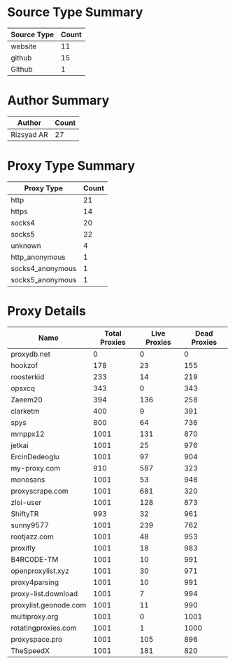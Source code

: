# Source Type Summary

| Source Type | Count |
|-------------|-------|
| website | 11 |
| github | 15 |
| Github | 1 |


# Author Summary

| Author | Count |
|--------|-------|
| Rizsyad AR | 27 |


# Proxy Type Summary

| Proxy Type | Count |
|------------|-------|
| http | 21 |
| https | 14 |
| socks4 | 20 |
| socks5 | 22 |
| unknown | 4 |
| http_anonymous | 1 |
| socks4_anonymous | 1 |
| socks5_anonymous | 1 |


# Proxy Details

| Name | Total Proxies | Live Proxies | Dead Proxies |
|------|---------------|--------------|---------------|
| proxydb.net | 0 | 0 | 0 |
| hookzof | 178 | 23 | 155 |
| roosterkid | 233 | 14 | 219 |
| opsxcq | 343 | 0 | 343 |
| Zaeem20 | 394 | 136 | 258 |
| clarketm | 400 | 9 | 391 |
| spys | 800 | 64 | 736 |
| mmppx12 | 1001 | 131 | 870 |
| jetkai | 1001 | 25 | 976 |
| ErcinDedeoglu | 1001 | 97 | 904 |
| my-proxy.com | 910 | 587 | 323 |
| monosans | 1001 | 53 | 948 |
| proxyscrape.com | 1001 | 681 | 320 |
| zloi-user | 1001 | 128 | 873 |
| ShiftyTR | 993 | 32 | 961 |
| sunny9577 | 1001 | 239 | 762 |
| rootjazz.com | 1001 | 48 | 953 |
| proxifly | 1001 | 18 | 983 |
| B4RC0DE-TM | 1001 | 10 | 991 |
| openproxylist.xyz | 1001 | 30 | 971 |
| proxy4parsing | 1001 | 10 | 991 |
| proxy-list.download | 1001 | 7 | 994 |
| proxylist.geonode.com | 1001 | 11 | 990 |
| multiproxy.org | 1001 | 0 | 1001 |
| rotatingproxies.com | 1001 | 1 | 1000 |
| proxyspace.pro | 1001 | 105 | 896 |
| TheSpeedX | 1001 | 181 | 820 |
